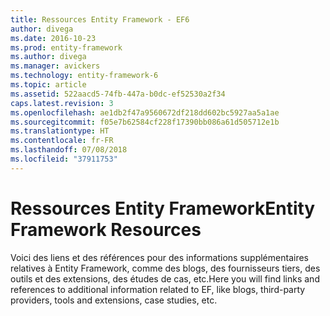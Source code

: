 ```yaml
---
title: Ressources Entity Framework - EF6
author: divega
ms.date: 2016-10-23
ms.prod: entity-framework
ms.author: divega
ms.manager: avickers
ms.technology: entity-framework-6
ms.topic: article
ms.assetid: 522aacd5-74fb-447a-b0dc-ef52530a2f34
caps.latest.revision: 3
ms.openlocfilehash: ae1db2f47a9560672df218dd602bc5927aa5a1ae
ms.sourcegitcommit: f05e7b62584cf228f17390bb086a61d505712e1b
ms.translationtype: HT
ms.contentlocale: fr-FR
ms.lasthandoff: 07/08/2018
ms.locfileid: "37911753"
---
```

# <a name="entity-framework-resources"></a><span data-ttu-id="abc31-102">Ressources Entity Framework</span><span class="sxs-lookup"><span data-stu-id="abc31-102">Entity Framework Resources</span></span>
<span data-ttu-id="abc31-103">Voici des liens et des références pour des informations supplémentaires relatives à Entity Framework, comme des blogs, des fournisseurs tiers, des outils et des extensions, des études de cas, etc.</span><span class="sxs-lookup"><span data-stu-id="abc31-103">Here you will find links and references to additional information related to EF, like blogs, third-party providers, tools and extensions, case studies, etc.</span></span>
